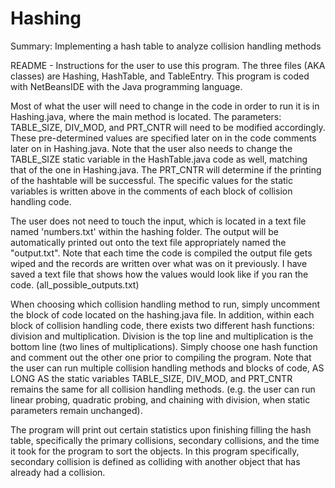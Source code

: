 # Hashing
Summary: Implementing a hash table to analyze collision handling methods

README - Instructions for the user to use this program.
The three files (AKA classes) are Hashing, HashTable, and TableEntry. This program is coded with NetBeansIDE with the Java programming language.

Most of what the user will need to change in the code in order to run it is in Hashing.java, where the main method is located. The parameters: TABLE_SIZE, DIV_MOD, and PRT_CNTR will need to be modified accordingly. These pre-determined values are specified later on in the code comments later on in Hashing.java. Note that the user also needs to change the TABLE_SIZE static variable in the HashTable.java code as well, matching that of the one in Hashing.java. The PRT_CNTR will determine if the printing of the hashtable will be successful. The specific values for the static variables is written above in the comments of each block of collision handling code.

The user does not need to touch the input, which is located in a text file named 'numbers.txt' within the hashing folder. The output will be automatically printed out onto the text file appropriately named the "output.txt". Note that each time the code is compiled the output file gets wiped and the records are written over what was on it previously.
I have saved a text file that shows how the values would look like if you ran the code. (all_possible_outputs.txt)

When choosing which collision handling method to run, simply uncomment the block of code located on the hashing.java file. In addition, within each block of collision handling code, there exists two different hash functions: division and multiplication. Division is the top line and multiplication is the bottom line (two lines of multiplications). Simply choose one hash function and comment out the other one prior to compiling the program. Note that the user can run multiple collision handling methods and blocks of code, AS LONG AS the static variables TABLE_SIZE, DIV_MOD, and PRT_CNTR remains the same for all collision handling methods. (e.g. the user can run linear probing, quadratic probing, and chaining with division, when static parameters remain unchanged).

The program will print out certain statistics upon finishing filling the hash table, specifically the primary collisions, secondary collisions, and the time it took for the program to sort the objects. In this program specifically, secondary collision is defined as colliding with another object that has already had a collision.
